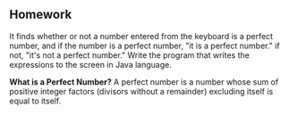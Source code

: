 ## Homework

It finds whether or not a number entered from the keyboard is a perfect number, and if the number is a perfect number, "it is a perfect number." if not, "it's not a perfect number." Write the program that writes the expressions to the screen in Java language.

**What is a Perfect Number?**
A perfect number is a number whose sum of positive integer factors (divisors without a remainder) excluding itself is equal to itself.
